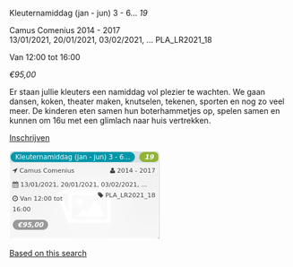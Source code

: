 Kleuternamiddag (jan - jun) 3 - 6... *19*

Camus Comenius 2014 - 2017  
13/01/2021, 20/01/2021, 03/02/2021, ... PLA\_LR2021\_18  

Van 12:00 tot 16:00

*€95,00*

  

  

Er staan jullie kleuters een namiddag vol plezier te wachten. We gaan dansen, koken, theater maken, knutselen, tekenen, sporten en nog zo veel meer. De kinderen eten samen hun boterhammetjes op, spelen samen en kunnen om 16u met een glimlach naar huis vertrekken.

[Inschrijven](https://tickets.vgc.be/activity/subscribe/PLA_LR2021_18)

![](57677.png)

[Based on this search](https://tickets.vgc.be/activity/index?&vrijeplaatsen=1&Age%5B%5D=3%2C4&entity=286)